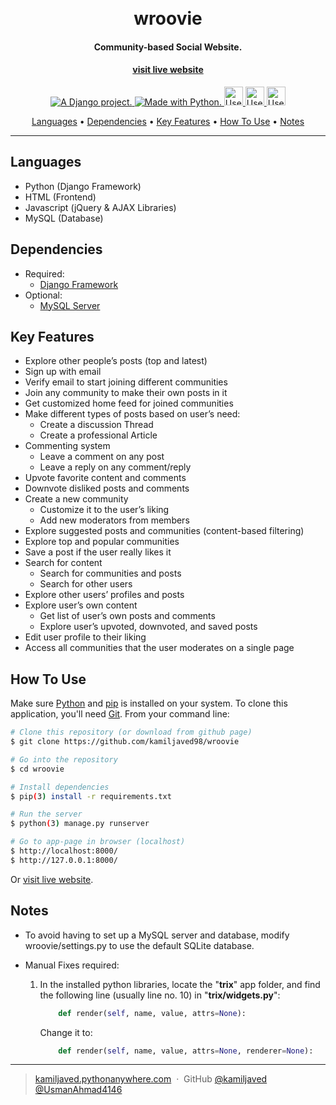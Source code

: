 
<h1 align="center">
  <br>
  wroovie
  <br>
</h1>

<h4 align="center">Community-based Social Website.</h4>
<h4 align="center">
	<a href="https://wroovie.pythonanywhere.com/"> visit live website 
	</a>
</h4>
<p></p>

<p align="center">
	<a href="http://www.djangoproject.com/">
		<img src="https://www.djangoproject.com/m/img/badges/djangoproject120x25.gif" border="0" alt="A Django project." title="A Django project."/>
	</a>
  <a href="https://www.python.org/">
		<img src="http://ForTheBadge.com/images/badges/made-with-python.svg" alt=" Made with Python.">
  </a>
  <a href="https://www.w3.org/standards/webdesign/htmlcss">
		<img src="http://ForTheBadge.com/images/badges/uses-html.svg" height="30px" alt="Uses HTML.">
  </a>
  <a href="https://www.w3.org/standards/webdesign/htmlcss">
		<img src="http://ForTheBadge.com/images/badges/uses-css.svg" height="30px" alt="Uses CSS.">
  </a>
  <a href="https://developer.mozilla.org/en-US/docs/Web/JavaScript">
		<img src="http://ForTheBadge.com/images/badges/uses-js.svg" height="30px" alt="Uses JavaScript.">
  </a>
</p>

<p align="center">
  <a href="#languages">Languages</a> •
  <a href="#dependencies">Dependencies</a> •
  <a href="#key-features">Key Features</a> •
  <a href="#how-to-use">How To Use</a> •
  <a href="#notes">Notes</a>
</p>

<hr>

## Languages

* Python (Django Framework)
* HTML (Frontend)
* Javascript (jQuery & AJAX Libraries)
* MySQL (Database)

## Dependencies

* Required:
  - [Django Framework](https://www.djangoproject.com/)
* Optional:
  - [MySQL Server](https://dev.mysql.com/downloads/)

## Key Features

* Explore other people’s posts (top and latest)
* Sign up with email
* Verify email to start joining different communities
* Join any community to make their own posts in it
* Get customized home feed for joined communities
* Make different types of posts based on user’s need:
  - Create a discussion Thread
  - Create a professional Article
* Commenting system
  - Leave a comment on any post
  - Leave a reply on any comment/reply
* Upvote favorite content and comments
* Downvote disliked posts and comments
* Create a new community
  - Customize it to the user’s liking
  - Add new moderators from members
* Explore suggested posts and communities (content-based filtering)
* Explore top and popular communities
* Save a post if the user really likes it
* Search for content
  - Search for communities and posts
  - Search for other users
* Explore other users’ profiles and posts 
* Explore user’s own content
  - Get list of user’s own posts and comments
  - Explore user’s upvoted, downvoted, and 
saved posts
* Edit user profile to their liking
* Access all communities that the user moderates on a single page


## How To Use

Make sure [Python](https://www.python.org/) and [pip](https://pip.pypa.io/en/stable/installing/) is installed on your system. 
To clone this application, you'll need [Git](https://git-scm.com). From your command line:

```bash
# Clone this repository (or download from github page)
$ git clone https://github.com/kamiljaved98/wroovie

# Go into the repository
$ cd wroovie

# Install dependencies
$ pip(3) install -r requirements.txt

# Run the server
$ python(3) manage.py runserver

# Go to app-page in browser (localhost)
$ http://localhost:8000/
$ http://127.0.0.1:8000/
```
Or 	<a href="https://wroovie.pythonanywhere.com/">   visit live website</a>.

## Notes

* To avoid having to set up a MySQL server and database, modify wroovie/settings.py to use the default SQLite database.

* Manual Fixes required:

  1. In the installed python libraries, locate the "<b>trix</b>" app folder, and find the following line (usually line no. 10) in "<b>trix/widgets.py</b>":
		
		```python
			def render(self, name, value, attrs=None):
		```
		Change it to:
		
		```python
			def render(self, name, value, attrs=None, renderer=None):
		```

---

> [kamiljaved.pythonanywhere.com](https://kamiljaved.pythonanywhere.com/) &nbsp;&middot;&nbsp;
> GitHub [@kamiljaved](https://github.com/kamiljaved) [@UsmanAhmad4146](https://github.com/UsmanAhmad4146)
